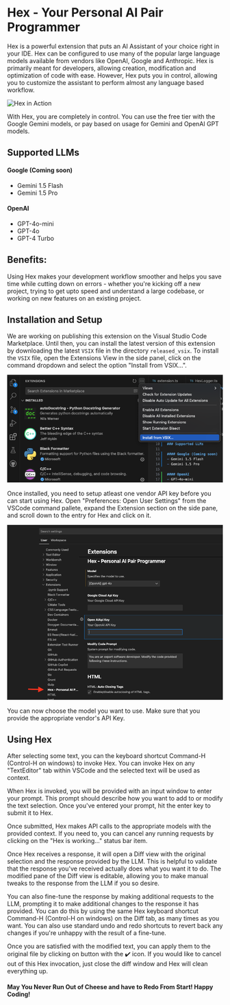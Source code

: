 # Hex - Your Personal AI Pair Programmer

Hex is a powerful extension that puts an AI Assistant of your choice right in your IDE. Hex can be configured to use many of the popular large language models available from vendors like OpenAI, Google and Anthropic. Hex is primarily meant for developers, allowing creation, modification and optimization of code with ease. However, Hex puts you in control, allowing you to customize the assistant to perform almost any language based workflow.
  
  
![Hex in Action](hex.gif)
  
  
With Hex, you are completely in control. You can use the free tier with the Google Gemini models, or pay based on usage for Gemini and OpenAI GPT models.

## Supported LLMs

#### Google (Coming soon)
- Gemini 1.5 Flash
- Gemini 1.5 Pro

#### OpenAI
- GPT-4o-mini
- GPT-4o
- GPT-4 Turbo

## Benefits:
Using Hex makes your development workflow smoother and helps you save time while cutting down on errors - whether you're kicking off a new project, trying to get upto speed and understand a large codebase, or working on new features on an existing project.


## Installation and Setup
We are working on publishing this extension on the Visual Studio Code Marketplace. Until then, you can install the latest version of this extension by downloading the latest `VSIX` file in the directory `released_vsix`.
To install the `VSIX` file, open the Extensions View in the side panel, click on the command dropdown and select the option "Install from VSIX...".
  

![Install from VSIX](hex-install-from-vsix.png)
  

Once installed, you need to setup atleast one vendor API key before you can start using Hex. Open "Preferences: Open User Settings" from the VSCode command pallete, expand the Extension section on the side pane, and scroll down to the entry for Hex and click on it.
  

![Hex Settings](hex-settings.png)
  

You can now choose the model you want to use. Make sure that you provide the appropriate vendor's API Key.

## Using Hex
After selecting some text, you can the keyboard shortcut Command-H (Control-H on windows) to invoke Hex. You can invoke Hex on any "TextEditor" tab within VSCode and the selected text will be used as context.

When Hex is invoked, you will be provided with an input window to enter your prompt. This prompt should describe how you want to add to or modify the text selection. Once you've entered your prompt, hit the enter key to submit it to Hex.

Once submitted, Hex makes API calls to the appropriate models with the provided context. If you need to, you can cancel any running requests by clicking on the "Hex is working..." status bar item.

Once Hex receives a response, it will open a Diff view with the original selection and the response provided by the LLM. This is helpful to validate that the response you've received actually does what you want it to do. The modified pane of the Diff view is editable, allowing you to make manual tweaks to the response from the LLM if you so desire.

You can also fine-tune the response by making additional requests to the LLM, prompting it to make additional changes to the response it has provided. You can do this by using the same Hex keyboard shortcut Command-H (Control-H on windows) on the Diff tab, as many times as you want. You can also use standard undo and redo shortcuts to revert back any changes if you're unhappy with the result of a fine-tune.

Once you are satisfied with the modified text, you can apply them to the original file by clicking on button with the :heavy_check_mark: icon. If you would like to cancel out of this Hex invocation, just close the diff window and Hex will clean everything up.


#### May You Never Run Out of Cheese and have to Redo From Start! Happy Coding!